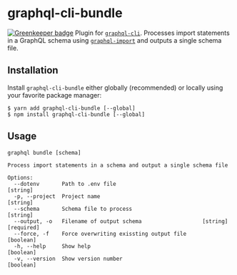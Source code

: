 # graphql-cli-bundle

[![Greenkeeper badge](https://badges.greenkeeper.io/supergraphql/graphql-cli-bundle.svg)](https://greenkeeper.io/)
Plugin for [`graphql-cli`](https://github.com/graphql-cli/graphql-cli). Processes import statements in a GraphQL schema using [`graphql-import`](https://github.com/graphcool/graphql-import) and outputs a single schema file.

## Installation

Install `graphql-cli-bundle` either globally (recommended) or locally using your favorite package manager:
```shell
$ yarn add graphql-cli-bundle [--global]
$ npm install graphql-cli-bundle [--global]
```

## Usage
```
graphql bundle [schema]

Process import statements in a schema and output a single schema file

Options:
  --dotenv       Path to .env file                                      [string]
  -p, --project  Project name                                           [string]
  --schema       Schema file to process                                 [string]
  --output, -o   Filename of output schema                   [string] [required]
  --force, -f    Force overwriting exissting output file               [boolean]
  -h, --help     Show help                                             [boolean]
  -v, --version  Show version number                                   [boolean]
```
